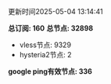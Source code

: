 更新时间2025-05-04 13:14:41

**总订阅: 160**
**总节点: 32898**
- vless节点: 9329
- hysteria2节点: 2

**google ping有效节点: 336**
